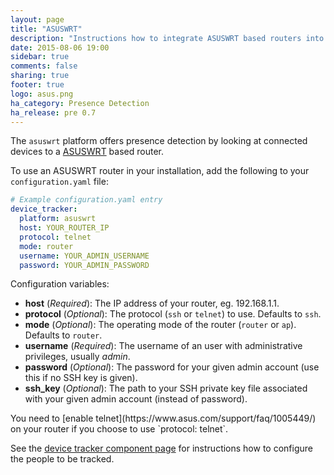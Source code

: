 ```yaml
---
layout: page
title: "ASUSWRT"
description: "Instructions how to integrate ASUSWRT based routers into Home Assistant."
date: 2015-08-06 19:00
sidebar: true
comments: false
sharing: true
footer: true
logo: asus.png
ha_category: Presence Detection
ha_release: pre 0.7
---
```



The `asuswrt` platform offers presence detection by looking at connected devices to a [ASUSWRT](http://event.asus.com/2013/nw/ASUSWRT/) based router.

To use an ASUSWRT router in your installation, add the following to your `configuration.yaml` file:

```yaml
# Example configuration.yaml entry
device_tracker:
  platform: asuswrt
  host: YOUR_ROUTER_IP
  protocol: telnet
  mode: router
  username: YOUR_ADMIN_USERNAME
  password: YOUR_ADMIN_PASSWORD
```

Configuration variables:

- **host** (*Required*): The IP address of your router, eg. 192.168.1.1.
- **protocol** (*Optional*): The protocol (`ssh` or `telnet`) to use. Defaults to `ssh`.
- **mode** (*Optional*): The operating mode of the router (`router` or `ap`). Defaults to `router`.
- **username** (*Required*): The username of an user with administrative privileges, usually *admin*.
- **password** (*Optional*): The password for your given admin account (use this if no SSH key is given).
- **ssh_key** (*Optional*): The path to your SSH private key file associated with your given admin account (instead of password).

<p class='note warning'>
You need to [enable telnet](https://www.asus.com/support/faq/1005449/) on your router if you choose to use `protocol: telnet`. 
</p>

See the [device tracker component page](/components/device_tracker/) for instructions how to configure the people to be tracked.
